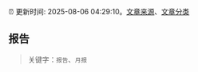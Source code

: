 :alarm_clock: 更新时间: 2025-08-06 04:29:10。[文章来源](/README.md)、[文章分类](/TAGS.md)

## 报告


> 关键字：`报告`、`月报`



